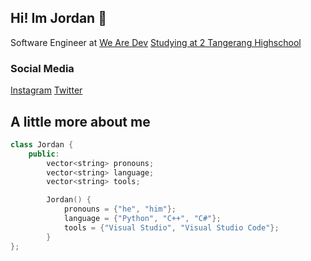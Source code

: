 ## Hi! Im Jordan 👋
 Software Engineer at [We Are Dev](https://wearedev.xyz) 
 [Studying at 2 Tangerang Highschool](http://smam2kotatangerang.edumadani.id/) 
### Social Media
 [Instagram](https://instagram.com/ayamgepreklovers911) 
 [Twitter](https://x.com/jordanisadev) 
## A little more about me
```cpp
class Jordan {
    public:
        vector<string> pronouns;
        vector<string> language;
        vector<string> tools;

        Jordan() {
            pronouns = {"he", "him"};
            language = {"Python", "C++", "C#"};
            tools = {"Visual Studio", "Visual Studio Code"};
        }
};
```
